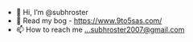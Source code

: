 - 👋 Hi, I’m @subhroster
- 📘 Read my bog - https://www.9to5sas.com/
- 📫 How to reach me ...subhroster2007@gmail.com

<!---
subhroster/subhroster is a ✨ special ✨ repository because its `README.md` (this file) appears on your GitHub profile.
You can click the Preview link to take a look at your changes.
--->
